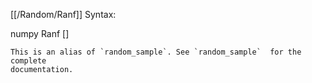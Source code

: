 [[/Random/Ranf]]
Syntax:

  numpy Ranf []


    This is an alias of `random_sample`. See `random_sample`  for the complete
    documentation.
    